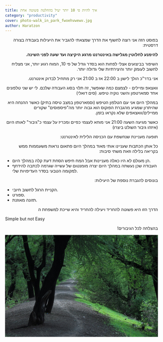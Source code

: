 ```yaml
---
title: איך להיות פי 10 יותר יעיל בהחלטה פשוטה אחת
category: "productivity"
cover: photo-walk_in_park_fwoehvwewv.jpg
author: Haratzon
---
```


<p dir="rtl">
בפוסט הזה אני רוצה לחשוף את הדרך שמצאתי להגביר את היעילות בעבודה בצורה דרסטית:</p>


  <p dir="rtl">
<strong>להימנע לחלוטין מגלישה באינטרנט מרגע היקיצה ועד שעה לפני השינה.</strong></p>

<p dir="rtl">
השיפור בביצועים אצלי לפחות הוא בסדר גודל של פי 10, המוח רגוע יותר, אני מצליח לחשוב לעומק יותר והיצירתיות שלי גדולה יותר.</p>


<p dir="rtl">
אני בדר"כ הולך לישון ב 22:00 אז ב 21:00 אני רק מתחיל לבדוק אינטרנט.</p>


<p dir="rtl">
וואצאפ ומיילים - לצמצם כמה שאפשר, זה תלוי בסוג העבודה שלכם. לי יש שני טלפונים אחד סמארטפון והשני נוקיה טיפש. (סים דואלי)</p>


<p dir="rtl">
במהלך היום אני עם הטלפון הטיפש (וסמארטפון במצב טיסה בתיק) כאשר ההנחה היא שהיתרון שמגיע מהגברת הפוקוס הוא גבוה יותר מה"פיספוסים" שקורים ממיילים/וואצאפים שלא נקראו בזמן.</p>


<p dir="rtl">
כאשר מגיעה השעה 21:00 אני מוחא לעצמי כפיים ומכריז על עצמי כ"גיבור" לאותו היום (איזהו גיבור השולט ביצרו)</p>


<p dir="rtl">
תופעה מעניינת שנחשפת עם הכניסה הלילית לאינטרנט: </p>


<p dir="rtl">
כל אותן הכתבות שעניינו אותי מאוד במהלך היום פתאום נראות משעממות ממש בקריאה בלילה וזאת משתי סיבות: </p>




*   הן מעולם לא היו כאלה מעניינות אבל המח חיפש הסחת דעת קלה במהלך היום.
*   העבודה שכן נעשתה במהלך היום יצרה מומנטום של עשייה שגרמה לכתבה להידחף למקומה הטבעי בסדר העדיפויות שלי.

<p dir="rtl">
בונוסים להגברת נוספת של היעילות:</p>




*   הקניית הרגל לחשוב חיובי.
*   ספורט.
*   תזונה מאוזנת.

<p dir="rtl">
הדרך הזו היא פשוטה להחריד ויעילה להחריד והיא שייכת למשפחת ה </p>


Simple but not Easy

<p dir="rtl">
בהצלחה לכל הגיבורים!</p>



![unsplash.com](./photo-walk_in_park_fwoehvwewv.jpg)

